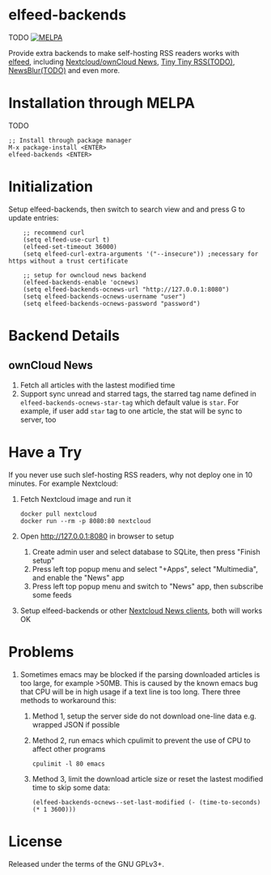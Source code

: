 elfeed-backends
==============
TODO [![MELPA](http://melpa.org/packages/elfeed-backends-badge.svg)](http://melpa.org/#/elfeed-backends)

Provide extra backends to make self-hosting RSS readers works
with [elfeed](https://github.com/skeeto/elfeed),
including
[Nextcloud/ownCloud News](https://nextcloud.com/),
[Tiny Tiny RSS(TODO)](https://tt-rss.org/fox/tt-rss),
[NewsBlur(TODO)](https://newsblur.com/) and even more.

# Installation through MELPA
TODO

    ;; Install through package manager
    M-x package-install <ENTER>
    elfeed-backends <ENTER>

# Initialization
Setup elfeed-backends, then switch to search view and and press G to update entries:

        ;; recommend curl
        (setq elfeed-use-curl t)
        (elfeed-set-timeout 36000)
        (setq elfeed-curl-extra-arguments '("--insecure")) ;necessary for https without a trust certificate

        ;; setup for owncloud news backend
        (elfeed-backends-enable 'ocnews)
        (setq elfeed-backends-ocnews-url "http://127.0.0.1:8080")
        (setq elfeed-backends-ocnews-username "user")
        (setq elfeed-backends-ocnews-password "password")

# Backend Details
## ownCloud News
1. Fetch all articles with the lastest modified time
1. Support sync unread and starred tags, the starred tag name defined
   in `elfeed-backends-ocnews-star-tag` which default value is
   `star`. For example, if user add `star` tag to one article, the
   stat will be sync to server, too

# Have a Try
If you never use such slef-hosting RSS readers, why not deploy one in 10 minutes. For
example Nextcloud:

1.  Fetch Nextcloud image and run it

        docker pull nextcloud
        docker run --rm -p 8080:80 nextcloud

2.  Open <http://127.0.0.1:8080> in browser to setup
    1.  Create admin user and select database to SQLite, then press "Finish setup"
    2.  Press left top popup menu and select "+Apps", select
        "Multimedia", and enable the "News" app
    3.  Press left top popup menu and switch to "News" app, then
        subscribe some feeds

3.  Setup elfeed-backends or
    other
    [Nextcloud News clients](https://github.com/owncloud/News-Android-App),
    both will works OK

# Problems
1. Sometimes emacs may be blocked if the parsing downloaded articles
   is too large, for example >50MB. This is caused by the known emacs
   bug that CPU will be in high usage if a text line is too
   long. There three methods to workaround this:
   1. Method 1, setup the server side do not download one-line data
      e.g. wrapped JSON if possible
   2. Method 2, run emacs which cpulimit to prevent the use of CPU to
      affect other programs

          cpulimit -l 80 emacs

   3. Method 3, limit the download article size or reset the lastest
      modified time to skip some data:

          (elfeed-backends-ocnews--set-last-modified (- (time-to-seconds) (* 1 3600)))

# License

Released under the terms of the GNU GPLv3+.
